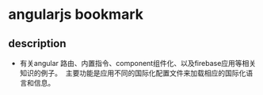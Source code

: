 # angularjs bookmark
## description
* 有关angular 路由、内置指令、component组件化、以及firebase应用等相关知识的例子。
  主要功能是应用不同的国际化配置文件来加载相应的国际化语言和信息。
  
